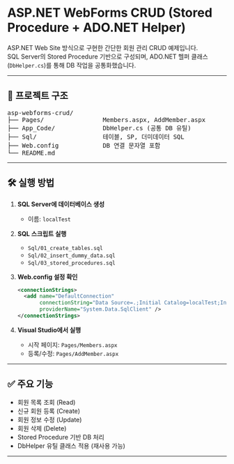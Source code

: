 # ASP.NET WebForms CRUD (Stored Procedure + ADO.NET Helper)

ASP.NET Web Site 방식으로 구현한 간단한 회원 관리 CRUD 예제입니다.  
SQL Server의 Stored Procedure 기반으로 구성되며, ADO.NET 헬퍼 클래스(`DbHelper.cs`)를 통해 DB 작업을 공통화했습니다.

---

## 📂 프로젝트 구조
<pre>
asp-webforms-crud/
├── Pages/                Members.aspx, AddMember.aspx
├── App_Code/             DbHelper.cs (공통 DB 유틸)
├── Sql/                  테이블, SP, 더미데이터 SQL
├── Web.config            DB 연결 문자열 포함
└── README.md
</pre>

---

## 🛠 실행 방법

1. **SQL Server에 데이터베이스 생성**
   - 이름: `localTest`

2. **SQL 스크립트 실행**
   - `Sql/01_create_tables.sql`
   - `Sql/02_insert_dummy_data.sql`
   - `Sql/03_stored_procedures.sql`

3. **Web.config 설정 확인**

    ```xml
    <connectionStrings>
      <add name="DefaultConnection"
           connectionString="Data Source=.;Initial Catalog=localTest;Integrated Security=True"
           providerName="System.Data.SqlClient" />
    </connectionStrings>
    ```

4. **Visual Studio에서 실행**
   - 시작 페이지: `Pages/Members.aspx`
   - 등록/수정: `Pages/AddMember.aspx`

---

## ✅ 주요 기능

- 회원 목록 조회 (Read)
- 신규 회원 등록 (Create)
- 회원 정보 수정 (Update)
- 회원 삭제 (Delete)
- Stored Procedure 기반 DB 처리
- DbHelper 유틸 클래스 적용 (재사용 가능)

---
